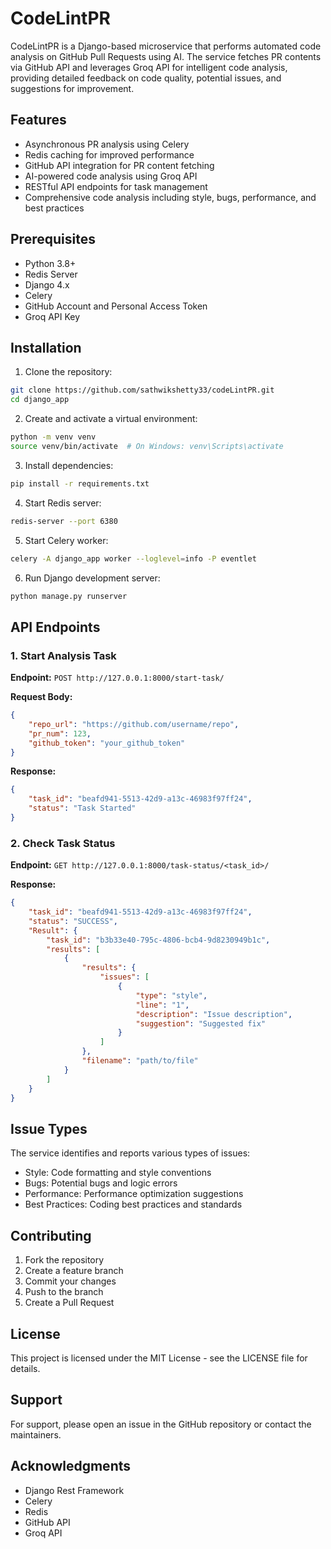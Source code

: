 # CodeLintPR

CodeLintPR is a Django-based microservice that performs automated code analysis on GitHub Pull Requests using AI. The service fetches PR contents via GitHub API and leverages Groq API for intelligent code analysis, providing detailed feedback on code quality, potential issues, and suggestions for improvement.

## Features

- Asynchronous PR analysis using Celery
- Redis caching for improved performance
- GitHub API integration for PR content fetching
- AI-powered code analysis using Groq API
- RESTful API endpoints for task management
- Comprehensive code analysis including style, bugs, performance, and best practices

## Prerequisites

- Python 3.8+
- Redis Server
- Django 4.x
- Celery
- GitHub Account and Personal Access Token
- Groq API Key

## Installation

1. Clone the repository:
```bash
git clone https://github.com/sathwikshetty33/codeLintPR.git
cd django_app
```

2. Create and activate a virtual environment:
```bash
python -m venv venv
source venv/bin/activate  # On Windows: venv\Scripts\activate
```

3. Install dependencies:
```bash
pip install -r requirements.txt
```


4. Start Redis server:
```bash
redis-server --port 6380
```

5. Start Celery worker:
```bash
celery -A django_app worker --loglevel=info -P eventlet
```

6. Run Django development server:
```bash
python manage.py runserver
```

## API Endpoints

### 1. Start Analysis Task

**Endpoint:** `POST http://127.0.0.1:8000/start-task/`

**Request Body:**
```json
{
    "repo_url": "https://github.com/username/repo",
    "pr_num": 123,
    "github_token": "your_github_token"
}
```

**Response:**
```json
{
    "task_id": "beafd941-5513-42d9-a13c-46983f97ff24",
    "status": "Task Started"
}
```

### 2. Check Task Status

**Endpoint:** `GET http://127.0.0.1:8000/task-status/<task_id>/`

**Response:**
```json
{
    "task_id": "beafd941-5513-42d9-a13c-46983f97ff24",
    "status": "SUCCESS",
    "Result": {
        "task_id": "b3b33e40-795c-4806-bcb4-9d8230949b1c",
        "results": [
            {
                "results": {
                    "issues": [
                        {
                            "type": "style",
                            "line": "1",
                            "description": "Issue description",
                            "suggestion": "Suggested fix"
                        }
                    ]
                },
                "filename": "path/to/file"
            }
        ]
    }
}
```



## Issue Types

The service identifies and reports various types of issues:
- Style: Code formatting and style conventions
- Bugs: Potential bugs and logic errors
- Performance: Performance optimization suggestions
- Best Practices: Coding best practices and standards

## Contributing

1. Fork the repository
2. Create a feature branch
3. Commit your changes
4. Push to the branch
5. Create a Pull Request

## License

This project is licensed under the MIT License - see the LICENSE file for details.

## Support

For support, please open an issue in the GitHub repository or contact the maintainers.

## Acknowledgments

- Django Rest Framework
- Celery
- Redis
- GitHub API
- Groq API

